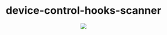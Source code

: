 <h1 align="center">device-control-hooks-scanner</h1>
<p align="center">
  <img src="https://i.gyazo.com/63fb83a5c75532f8e40b53cd7b9db620.png">
</p>
